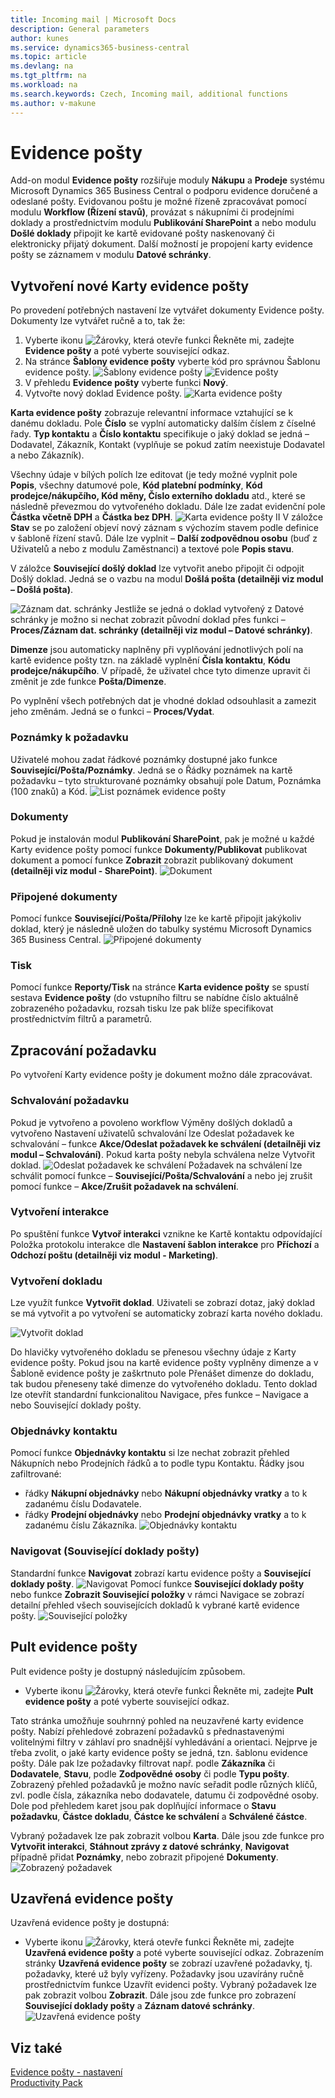 ```yaml
---
title: Incoming mail | Microsoft Docs
description: General parameters
author: kunes
ms.service: dynamics365-business-central
ms.topic: article
ms.devlang: na
ms.tgt_pltfrm: na
ms.workload: na
ms.search.keywords: Czech, Incoming mail, additional functions
ms.author: v-makune
---
```

# Evidence pošty

Add-on modul **Evidence pošty** rozšiřuje moduly **Nákupu** a **Prodeje** systému Microsoft Dynamics 365 Business Central o podporu evidence doručené a odeslané pošty. Evidovanou poštu je možné řízeně zpracovávat pomocí modulu **Workflow (Řízení stavů)**, provázat s nákupními či prodejními doklady a prostřednictvím modulu **Publikování SharePoint** a nebo modulu **Došlé doklady** připojit ke kartě evidované pošty naskenovaný či elektronicky přijatý dokument. Další možností je propojení karty evidence pošty se záznamem v modulu **Datové schránky**.

## Vytvoření nové Karty evidence pošty
Po provedení potřebných nastavení lze vytvářet dokumenty Evidence pošty. Dokumenty lze vytvářet ručně a to, tak že:
1. Vyberte ikonu ![Žárovky, která otevře funkci Řekněte mi](media/ui-search/search_small.png "Řekněte mi, co chcete dělat"), zadejte **Evidence pošty** a poté vyberte související odkaz. 
2. Na stránce **Šablony evidence pošty** vyberte kód pro správnou Šablonu evidence pošty.
![Šablony evidence pošty](media/IM-mail-record-templates.png)
![Evidence pošty](media/IM-incoming-mail.png)
3. V přehledu **Evidence pošty** vyberte funkci **Nový**.
4. Vytvořte nový doklad Evidence pošty.
![Karta evidence pošty](media/IM-incoming-mail-card.png)

**Karta evidence pošty** zobrazuje relevantní informace vztahující se k danému dokladu. Pole **Číslo** se vyplní automaticky dalším číslem z číselné řady. **Typ kontaktu** a **Číslo kontaktu** specifikuje o jaký doklad se jedná – Dodavatel, Zákazník, Kontakt (vyplňuje se pokud zatím neexistuje Dodavatel a nebo Zákazník).

Všechny údaje v bílých polích lze editovat (je tedy možné vyplnit pole **Popis**, všechny datumové pole, **Kód platební podmínky**, **Kód prodejce/nákupčího, Kód měny, Číslo externího dokladu** atd., které se následně převezmou do vytvořeného dokladu. Dále lze zadat evidenční pole **Částka včetně DPH** a **Částka bez DPH**.
![Karta evidence pošty II](media/IM-incoming-card-mail.png)
V záložce **Stav** se po založení objeví nový záznam s výchozím stavem podle definice v šabloně řízení stavů. Dále lze vyplnit – **Další zodpovědnou osobu** (buď z Uživatelů a nebo z modulu Zaměstnanci) a textové pole **Popis stavu**.

V záložce **Související došlý doklad** lze vytvořit anebo připojit či odpojit Došlý doklad. Jedná se o vazbu na modul **Došlá pošta (detailněji viz modul – Došlá pošta)**.

![Záznam dat. schránky](media/IM-data_record.png)
Jestliže se jedná o doklad vytvořený z Datové schránky je možno si nechat zobrazit původní doklad přes funkci – **Proces/Záznam dat. schránky (detailněji viz  modul – Datové schránky)**.

**Dimenze** jsou automaticky naplněny při vyplňování jednotlivých polí na kartě evidence pošty tzn. na základě vyplnění **Čísla kontaktu**, **Kódu prodejce/nákupčího**. V případě, že uživatel chce tyto dimenze upravit či změnit je zde funkce **Pošta/Dimenze**.

Po vyplnění všech potřebných dat je vhodné doklad odsouhlasit a zamezit jeho změnám. Jedná se o funkci – **Proces/Vydat**.

### Poznámky k požadavku
Uživatelé mohou zadat řádkové poznámky dostupné jako funkce **Související/Pošta/Poznámky**. Jedná se o Řádky poznámek na kartě požadavku – tyto strukturované poznámky obsahují pole Datum, Poznámka (100 znaků) a Kód.
![List poznámek evidence pošty](media/IM-sheet.png)
### Dokumenty
Pokud je instalován modul **Publikování SharePoint**, pak je možné u každé Karty evidence pošty pomocí funkce **Dokumenty/Publikovat** publikovat dokument a pomocí funkce **Zobrazit** zobrazit publikovaný dokument **(detailněji viz modul - SharePoint)**.
![Dokument](media/IM-doc_publish.png)
### Připojené dokumenty
Pomocí funkce **Související/Pošta/Přílohy** lze ke kartě připojit jakýkoliv doklad, který je následně uložen do tabulky systému Microsoft Dynamics 365 Business Central.
![Připojené dokumenty](media/IM-doc_attached.png)
### Tisk
Pomocí funkce **Reporty/Tisk** na stránce **Karta evidence pošty** se spustí sestava **Evidence pošty** (do vstupního filtru se nabídne číslo aktuálně zobrazeného požadavku, rozsah tisku lze pak blíže specifikovat prostřednictvím filtrů a parametrů.

## Zpracování požadavku
Po vytvoření Karty evidence pošty je dokument možno dále zpracovávat.
### Schvalování požadavku
Pokud je vytvořeno a povoleno workflow Výměny došlých dokladů a vytvořeno Nastavení uživatelů schvalování lze Odeslat požadavek ke schvalování – funkce **Akce/Odeslat požadavek ke schválení (detailněji viz modul – Schvalování)**. Pokud karta pošty nebyla schválena nelze Vytvořit doklad.
![Odeslat požadavek ke schválení](media/IM-send_request.png)
Požadavek na schválení lze schválit pomocí funkce – **Související/Pošta/Schvalování** a nebo jej zrušit pomocí funkce – **Akce/Zrušit požadavek na schválení**.

### Vytvoření interakce
Po spuštění funkce **Vytvoř interakci** vznikne ke Kartě kontaktu odpovídající Položka protokolu interakce dle **Nastavení šablon interakce** pro **Příchozí** a **Odchozí poštu (detailněji viz modul - Marketing)**.
### Vytvoření dokladu
Lze využít funkce **Vytvořit doklad**. Uživateli se zobrazí dotaz, jaký doklad se má vytvořit a po vytvoření se automaticky zobrazí karta nového dokladu.

![Vytvořit doklad](media/IM-doc_create.png)

Do hlavičky vytvořeného dokladu se přenesou všechny údaje z Karty evidence pošty. Pokud jsou na kartě evidence pošty vyplněny dimenze a v Šabloně evidence pošty je zaškrtnuto pole Přenášet dimenze do dokladu, tak budou přeneseny také dimenze do vytvořeného dokladu. Tento doklad lze otevřít standardní funkcionalitou Navigace, přes funkce – Navigace a nebo Související doklady pošty.
### Objednávky kontaktu
Pomocí funkce **Objednávky kontaktu** si lze nechat zobrazit přehled Nákupních nebo Prodejních řádků a to podle typu Kontaktu. Řádky jsou zafiltrované:
- řádky **Nákupní objednávky** nebo **Nákupní objednávky vratky** a to k zadanému číslu Dodavatele.
- řádky **Prodejní objednávky** nebo **Prodejní objednávky vratky** a to k zadanému číslu Zákazníka.
![Objednávky kontaktu](media/IM-order.png)
### Navigovat (Související doklady pošty)
Standardní funkce **Navigovat** zobrazí kartu evidence pošty a **Související doklady pošty**.
![Navigovat](media/IM-navigate.png)
Pomocí funkce **Související doklady pošty** nebo funkce **Zobrazit Související položky** v rámci Navigace se zobrazí detailní přehled všech souvisejících dokladů k vybrané kartě evidence pošty.
![Související položky](media/IM-related_item.png)
## Pult evidence pošty
Pult evidence pošty je dostupný následujícím způsobem.
- Vyberte ikonu ![Žárovky, která otevře funkci Řekněte mi](media/ui-search/search_small.png "Řekněte mi, co chcete dělat"), zadejte **Pult evidence pošty** a poté vyberte související odkaz.

Tato stránka umožňuje souhrnný pohled na neuzavřené karty evidence pošty. Nabízí přehledové zobrazení požadavků s přednastavenými volitelnými filtry v záhlaví pro snadnější vyhledávání a orientaci. Nejprve je třeba zvolit, o jaké karty evidence pošty se jedná, tzn. šablonu evidence pošty. Dále pak lze požadavky filtrovat např. podle **Zákazníka** či **Dodavatele**, **Stavu**, podle **Zodpovědné osoby** či podle **Typu pošty**. Zobrazený přehled požadavků je možno navíc seřadit podle různých klíčů, zvl. podle čísla, zákazníka nebo dodavatele, datumu či zodpovědné osoby. Dole pod přehledem karet jsou pak doplňující informace o **Stavu požadavku**, **Částce dokladu**, **Částce ke schválení** a **Schválené částce**.

Vybraný požadavek lze pak zobrazit volbou **Karta**. Dále jsou zde funkce pro **Vytvořit interakci**, **Stáhnout zprávy z datové schránky**, **Navigovat** případně přidat **Poznámky**, nebo zobrazit připojené **Dokumenty**.
![Zobrazený požadavek](media/IM-mail.png)
## Uzavřená evidence pošty
Uzavřená evidence pošty je dostupná:
- Vyberte ikonu ![Žárovky, která otevře funkci Řekněte mi](media/ui-search/search_small.png "Řekněte mi, co chcete dělat"), zadejte **Uzavřená evidence pošty** a poté vyberte související odkaz.
Zobrazením stránky **Uzavřená evidence pošty** se zobrazí uzavřené požadavky, tj. požadavky, které už byly vyřízeny. Požadavky jsou uzavírány ručně prostřednictvím funkce Uzavřít evidenci pošty.
Vybraný požadavek lze pak zobrazit volbou **Zobrazit**. Dále jsou zde funkce pro zobrazení **Související doklady pošty** a **Záznam datové schránky**.
![Uzavřená evidence pošty](media/IM-closed_mail.png)





## Viz také
[Evidence pošty - nastavení](incoming-mail-setup.md)  
[Productivity Pack](productivity-pack.md)
